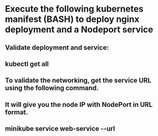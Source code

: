 # Execute the following kubernetes manifest (BASH) to deploy nginx deployment and a Nodeport service
## Validate deployment and service:
## kubectl get all
## To validate the networking, get the service URL using the following command. 
## It will give you the node IP with NodePort in URL format.
## minikube service web-service --url
